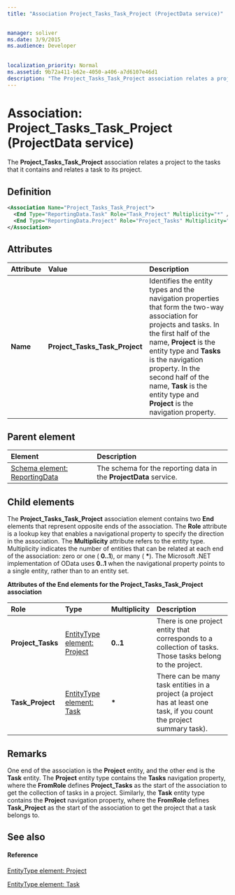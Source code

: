 ```yaml
---
title: "Association Project_Tasks_Task_Project (ProjectData service)"

 
manager: soliver
ms.date: 3/9/2015
ms.audience: Developer
 
 
localization_priority: Normal
ms.assetid: 9b72a411-b62e-4050-a406-a7d6107e46d1
description: "The Project_Tasks_Task_Project association relates a project to the tasks that it contains and relates a task to its project."
---
```


# Association: Project_Tasks_Task_Project (ProjectData service)

The **Project_Tasks_Task_Project** association relates a project to the tasks that it contains and relates a task to its project. 
  
## Definition

```XML
<Association Name="Project_Tasks_Task_Project">
  <End Type="ReportingData.Task" Role="Task_Project" Multiplicity="*" />
  <End Type="ReportingData.Project" Role="Project_Tasks" Multiplicity="0..1" />
</Association>

```

## Attributes

|**Attribute**|**Value**|**Description**|
|:-----|:-----|:-----|
|**Name** <br/> |**Project_Tasks_Task_Project** <br/> |Identifies the entity types and the navigation properties that form the two-way association for projects and tasks. In the first half of the name, **Project** is the entity type and **Tasks** is the navigation property. In the second half of the name, **Task** is the entity type and **Project** is the navigation property.  <br/> |
   
## Parent element

|**Element**|**Description**|
|:-----|:-----|
|[Schema element: ReportingData](schema-reportingdata-projectdata-service.md) <br/> |The schema for the reporting data in the **ProjectData** service.  <br/> |
   
## Child elements

The **Project_Tasks_Task_Project** association element contains two **End** elements that represent opposite ends of the association. The **Role** attribute is a lookup key that enables a navigational property to specify the direction in the association. The **Multiplicity** attribute refers to the entity type. Multiplicity indicates the number of entities that can be related at each end of the association: zero or one ( **0..1**), or many ( **\***). The Microsoft .NET implementation of OData uses **0..1** when the navigational property points to a single entity, rather than to an entity set. 
  
**Attributes of the End elements for the Project_Tasks_Task_Project association**

|**Role**|**Type**|**Multiplicity**|**Description**|
|:-----|:-----|:-----|:-----|
|**Project_Tasks** <br/> |[EntityType element: Project](entitytype-project-projectdata-service.md) <br/> |**0..1** <br/> |There is one project entity that corresponds to a collection of tasks. Those tasks belong to the project.  <br/> |
|**Task_Project** <br/> |[EntityType element: Task](entitytype-task-projectdata-service.md) <br/> |**\*** <br/> |There can be many task entities in a project (a project has at least one task, if you count the project summary task).  <br/> |
   
## Remarks

One end of the association is the **Project** entity, and the other end is the **Task** entity. The **Project** entity type contains the **Tasks** navigation property, where the **FromRole** defines **Project_Tasks** as the start of the association to get the collection of tasks in a project. Similarly, the **Task** entity type contains the **Project** navigation property, where the **FromRole** defines **Task_Project** as the start of the association to get the project that a task belongs to. 
  
## See also

#### Reference

[EntityType element: Project](entitytype-project-projectdata-service.md)
  
[EntityType element: Task](entitytype-task-projectdata-service.md)


